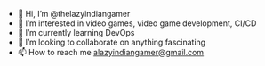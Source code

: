 - 👋 Hi, I’m @thelazyindiangamer
- 👀 I’m interested in video games, video game development, CI/CD
- 🌱 I’m currently learning DevOps
- 💞️ I’m looking to collaborate on anything fascinating
- 📫 How to reach me alazyindiangamer@gmail.com

<!---
thelazyindiangamer/thelazyindiangamer is a ✨ special ✨ repository because its `README.md` (this file) appears on your GitHub profile.
You can click the Preview link to take a look at your changes.
--->
